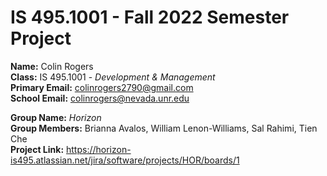 # IS 495.1001 - Fall 2022 Semester Project  
**Name:** Colin Rogers  
**Class:** IS 495.1001 - *Development & Management*    
**Primary Email:** colinrogers2790@gmail.com  
**School Email:** colinrogers@nevada.unr.edu  

**Group Name:** *Horizon*  
**Group Members:** Brianna Avalos, William Lenon-Williams, Sal Rahimi, Tien Che  
**Project Link:** https://horizon-is495.atlassian.net/jira/software/projects/HOR/boards/1
